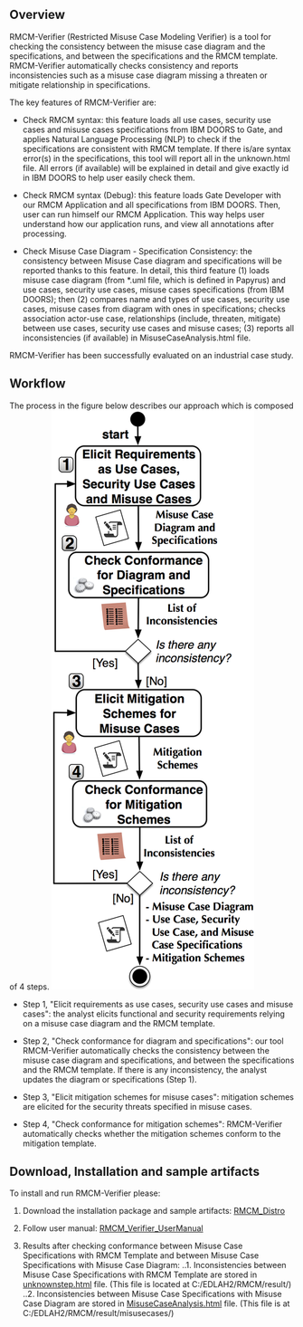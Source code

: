 

## Overview 

RMCM-Verifier (Restricted Misuse Case Modeling Verifier) is a tool for checking the consistency between the misuse case diagram and the specifications, and between the specifications and the RMCM template. RMCM-Verifier automatically checks consistency and reports inconsistencies such as a misuse case diagram missing a threaten or mitigate relationship in specifications.

The key features of RMCM-Verifier are:

* Check RMCM syntax: this feature loads all use cases, security use cases and misuse cases specifications from IBM DOORS to Gate, and applies Natural Language Processing (NLP) to check if the specifications are consistent with RMCM template. If there is/are syntax error(s) in the specifications, this tool will report all in the unknown.html file. All errors (if available) will be explained in detail and give exactly id in IBM DOORS to help user easily check them.

* Check RMCM syntax (Debug): this feature loads Gate Developer with our RMCM Application and all specifications from IBM DOORS. Then, user can run himself our RMCM Application. This way helps user understand how our application runs, and view all annotations after processing.

* Check Misuse Case Diagram - Specification Consistency: the consistency between Misuse Case diagram and specifications will be reported thanks to this feature. In detail, this third feature (1) loads misuse case diagram (from *.uml file, which is defined in Papyrus) and use cases, security use cases, misuse cases specifications (from IBM DOORS); then (2) compares name and types of use cases, security use cases, misuse cases from diagram with ones in specifications; checks association actor-use case, relationships (include, threaten, mitigate) between use cases, security use cases and misuse cases; (3) reports all inconsistencies (if available) in MisuseCaseAnalysis.html file.

RMCM-Verifier has been successfully evaluated on an industrial case study.

## Workflow

The process in the figure below describes our approach which is composed of 4 steps. ![RMCM steps](RMCM.png)

* Step 1, "Elicit requirements as use cases, security use cases and misuse cases": the analyst elicits functional and security requirements relying on a misuse case diagram and the RMCM template.

* Step 2, "Check conformance for diagram and specifications": our tool RMCM-Verifier automatically checks the consistency between the misuse case diagram and specifications, and between the specifications and the RMCM template. If there is any inconsistency, the analyst updates the diagram or specifications (Step 1).

* Step 3, "Elicit mitigation schemes for misuse cases": mitigation schemes are elicited for the security threats specified in misuse cases.

* Step 4, "Check conformance for mitigation schemes": RMCM-Verifier automatically checks whether the mitigation schemes conform to the mitigation template.



## Download, Installation and sample artifacts


To install and run RMCM-Verifier please:

1. Download the installation package and sample artifacts: [RMCM_Distro](https://dropit.uni.lu/invitations?share=e07585bb2a55e568bcaf&dl=0)

2. Follow user manual: [RMCM_Verifier_UserManual](https://dropit.uni.lu/invitations?share=f813821ffd59bb2ca66b&dl=0)

3. Results after checking conformance between Misuse Case Specifications with RMCM Template and between Misuse Case Specifications with Misuse Case Diagram:
..1. Inconsistencies between Misuse Case Specifications with RMCM Template are stored in [unknownstep.html](https://dropit.uni.lu/invitations?share=d50c349fb1265a49ab19&dl=0) file. (This file is located at C:/EDLAH2/RMCM/result/)
..2. Inconsistencies between Misuse Case Specifications with Misuse Case Diagram are stored in [MisuseCaseAnalysis.html](https://dropit.uni.lu/invitations?share=bfd15a52e9f72f59752e&dl=0) file. (This file is at C:/EDLAH2/RMCM/result/misusecases/)


